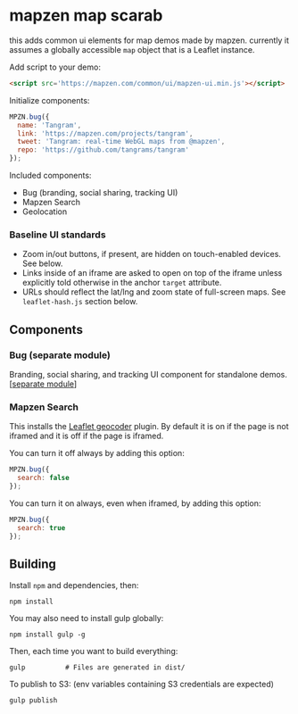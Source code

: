 mapzen map scarab
=================

this adds common ui elements for map demos made by mapzen. currently it assumes a globally accessible `map` object that is a Leaflet instance.

Add script to your demo:

```html
<script src='https://mapzen.com/common/ui/mapzen-ui.min.js'></script>
```

Initialize components:

```js
MPZN.bug({
  name: 'Tangram',
  link: 'https://mapzen.com/projects/tangram',
  tweet: 'Tangram: real-time WebGL maps from @mapzen',
  repo: 'https://github.com/tangrams/tangram'
});
```

Included components:

- Bug (branding, social sharing, tracking UI)
- Mapzen Search
- Geolocation

### Baseline UI standards

- Zoom in/out buttons, if present, are hidden on touch-enabled devices. See below.
- Links inside of an iframe are asked to open on top of the iframe unless explicitly told otherwise in the anchor `target` attribute.
- URLs should reflect the lat/lng and zoom state of full-screen maps. See `leaflet-hash.js` section below.

## Components

### Bug (separate module)

Branding, social sharing, and tracking UI component for standalone demos. [[separate module](https://github.com/mapzen/ui/tree/master/src/components/bug)]

### Mapzen Search

This installs the [Leaflet geocoder](https://github.com/mapzen/leaflet-geocoder) plugin. By default it is on if the page is not iframed and it is off if the page is iframed.

You can turn it off always by adding this option:

```js
MPZN.bug({
  search: false
});
```

You can turn it on always, even when iframed, by adding this option:

```js
MPZN.bug({
  search: true
});
```

## Building

Install `npm` and dependencies, then:

```
npm install
```

You may also need to install gulp globally:

```
npm install gulp -g
```

Then, each time you want to build everything:

```shell
gulp          # Files are generated in dist/
```

To publish to S3: (env variables containing S3 credentials are expected)

```shell
gulp publish
```
